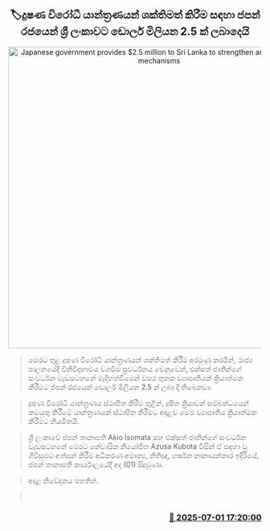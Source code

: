 <p align='center'><b><h2 align='center' title='Japanese government provides $2.5 million to Sri Lanka to strengthen anti-corruption mechanisms'>🏷දුෂණ විරෝධී යාන්ත්‍රණයන් ශක්තිමත් කිරීම සඳහා ජපන් රජයෙන් ශ්‍රී ලංකාවට ඩොලර් මිලියන 2.5 ක් ලබාදෙයි</h2></b></p>
<p align='center'><img src='https://helakuru.sgp1.cdn.digitaloceanspaces.com/esana/images/lib/harshana-japan-op.jpg' width='600' alt='Japanese government provides $2.5 million to Sri Lanka to strengthen anti-corruption mechanisms'></p>

> මෙරට තුළ දුෂණ විරෝධී යාන්ත්‍රණයන් ශක්තිමත් කිරීම අරමුණු කරමින්, රාජ්‍ය පාලනයේදී විනිවිදභාවය වගවීම ප්‍රවර්ධනය වෙනුවෙන්, එක්සත් ජාතීන්ගේ සංවර්ධන වැඩසටහනේ මැදිහත්වීමෙන් වසර තුනක ව්‍යාපෘතියක් ක්‍රියාත්මක කිරීමට ජපන් රජයෙන් ඩොලර් මිලියන 2.5 ක් ලබා දී තිබෙනවා.

> දුෂණ විරෝධී යාන්ත්‍රණය ස්ථාපිත කිරීම තුළින්, දුෂිත ක්‍රියාවන් සම්බන්ධයෙන් කටයුතු කිරීමේ යාන්ත්‍රණයක් ස්ථාපිත කිරීමට අදාළව මෙම ව්‍යාපෘතිය ක්‍රියාත්මක කිරීමට නියමිතයි.

> ශ්‍රී ලංකාවේ ජපන් තානාපති Akio Isomata සහ එක්සත් ජාතීන්ගේ සංවර්ධන වැඩසටහනේ මෙරට නේවාසික නියෝජිත Azusa Kubota විසින් ඒ සඳහා වූ ගිවිසුමට අත්සන් කිරීම අධිකරණ අමාත්‍ය, නීතිඥ, හර්ෂන නානායක්කාර ඉදිරියේ, ජපන් තානාපති කාර්යාලයේදී අද (01) සිදුවුණා.

> අදාළ නිවේදනය පහතින්.

>  



<h3 align='right'><a href='https://www.helakuru.lk/esana/p/111498/'>📅 2025-07-01 17:20:00</a></h3>
